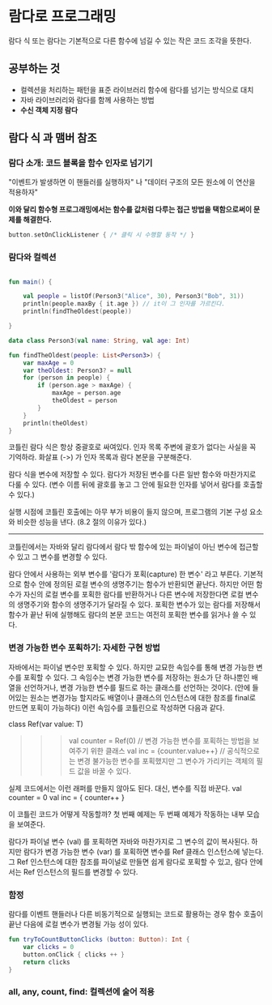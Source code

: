 # 람다로 프로그래밍

람다 식 또는 람다는 기본적으로 다른 함수에 넘길 수 있는 작은 코드 조각을 뜻한다.

## 공부하는 것

- 컬렉션을 처리하는 패턴을 표준 라이브러리 함수에 람다를 넘기는 방식으로 대치
- 자바 라이브러리와 람다를 함께 사용하는 방법
- **수신 객체 지정 람다**

## 람다 식 과 맴버 참조

### 람다 소개: 코드 블록을 함수 인자로 넘기기 

"이벤트가 발생하면 이 핸들러를 실행하자" 나 "데이터 구조의 모든 원소에 이 연산을 적용하자"

**이와 달리 함수형 프로그래밍에서는 함수를 값처럼 다루는 접근 방법을 택함으로써이 문제를 해결한다.**


```kotlin
button.setOnClickListener { /* 클릭 시 수행할 동작 */ }
```

### 람다와 컬렉션
```kotlin

fun main() {

    val people = listOf(Person3("Alice", 30), Person3("Bob", 31))
    println(people.maxBy { it.age }) // it이 그 인자를 가르킨다.
    println(findTheOldest(people))

}

data class Person3(val name: String, val age: Int)

fun findTheOldest(people: List<Person3>) {
    var maxAge = 0
    var theOldest: Person3? = null
    for (person in people) {
        if (person.age > maxAge) {
            maxAge = person.age
            theOldest = person
        }
    }
    println(theOldest)
}
```

코틀린 람다 식은 항상 중괄호로 싸여있다. 인자 목록 주변에 괄호가 없다는 사실을 꼭 기억하라.
화살표 (->) 가 인자 목록과 람다 본문을 구분해준다.

람다 식을 변수에 저장할 수 있다. 람다가 저장된 변수를 다른 일반 함수와 마찬가지로 다룰 수 있다.
(변수 이름 뒤에 괄호를 놓고 그 안에 필요한 인자를 넣어서 람다를 호출할 수 있다.)


실행 시점에 코틀린 호출에는 아무 부가 비용이 들지 않으며, 프로그램의 기본 구성 요소와 비슷한 성능을 낸다.
(8.2 절의 이유가 있다.)


---

코틀린에서는 자바와 달리 람다에서 람다 밖 함수에 있는 파이널이 아닌 변수에 접근할 수 있고 그 변수를 변경할 수 있다.

람다 안에서 사용하는 외부 변수를 '람다가 포획(capture) 한 변수' 라고 부른다.
기본적으로 함수 안에 정의된 로컬 변수의 생명주기는 함수가 반환되면 끝난다. 하지만 어떤 함수가 자신의 로컬 변수를 포획한 람다를 반환하거나 다른 변수에 저장한다면 로컬 변수의 
생명주기와 함수의 생명주기가 달라질 수 있다. 포획한 변수가 있는 람다를 저장해서 함수가 끝난 뒤에 실행해도 람다의 본문 코드는 여전히 포획한 변수를 읽거나 쓸 수 있다.


### 변경 가능한 변수 포획하기: 자세한 구현 방법

자바에서는 파이널 변수만 포획할 수 있다. 하지만 교묘한 속임수를 통해 변경 가능한 변수를 포획할 수 있다.
그 속임수는 변경 가능한 변수를 저장하는 원소가 단 하나뿐인 배열을 선언하거나, 변경 가능한 변수를 필드로 하는 클래스를 선언하는 것이다.
(안에 들어있는 원소는 변경가능 할지라도 배열이나 클래스의 인스턴스에 대한 참조를 final로 만드면 포획이 가능하다)
이런 속임수를 코틀린으로 작성하면 다음과 같다.

class Ref<T>(var value: T)
>>> val counter = Ref(0) // 변경 가능한 변수를 포획하는 방법을 보여주기 위한 클래스
>>> val inc = {counter.value++} // 공식적으로는 변경 불가능한 변수를 포획했지만 그 변수가 가리키는 객체의 필드 값을 바꿀 수 있다.



실제 코드에서는 이런 래퍼를 만들지 않아도 된다. 대신, 변수를 직접 바꾼다.
val counter = 0
val inc = { counter++ }

이 코틀린 코드가 어떻게 작동할까? 첫 번째 예제는 두 번째 예제가 작동하는 내부 모습을 보여준다.

람다가 파이널 변수 (val) 를 포획하면 자바와 마찬가지로 그 변수의 값이 복사된다. 하지만 람다가 변경 가능한 변수 (var) 를 포획하면
변수를 Ref 클래스 인스턴스에 넣는다. 그 Ref 인스턴스에 대한 참조를 파이널로 만들면 쉽게 람다로 포획할 수 있고, 람다 안에서는 Ref 인스턴스의 필드를 변경할 수 있다.




### 함정

람다를 이벤트 핸들러나 다른 비동기적으로 실행되는 코드로 활용하는 경우 함수 호출이 끝난 다음에 로컬 변수가 변경될 가능 성이 있다.

```kotlin
fun tryToCountButtonClicks (button: Button): Int {
    var clicks = 0
    button.onClick { clicks ++ }
    return clicks
}
```



### all, any, count, find: 컬렉션에 술어 적용

